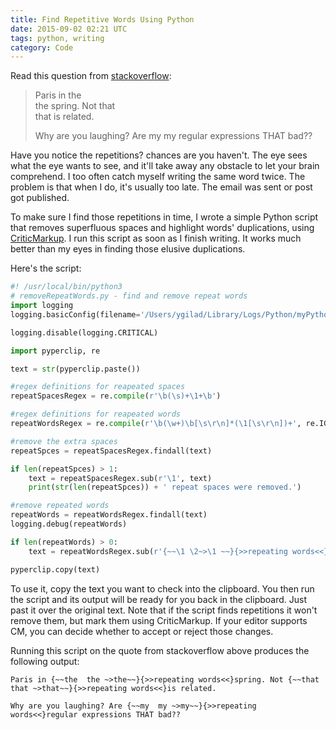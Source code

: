 ```yaml
---
title: Find Repetitive Words Using Python
date: 2015-09-02 02:21 UTC
tags: python, writing
category: Code 
---
```


Read this question from [stackoverflow](http://stackoverflow.com/questions/2823016/regular-expression-for-consecutive-duplicate-words): 

> Paris in the  
> the spring. Not that  
> that is related.
> 
> Why are you laughing? Are my my regular expressions THAT bad??

Have you notice the repetitions? chances are you haven't. The eye sees what the eye wants to see, and it'll take away any obstacle to let your brain comprehend. I too often catch myself writing the same word twice. The problem is that when I do, it's usually too late. The email was sent or post got  published. 

To make sure I find those repetitions in time, I wrote a simple Python script that removes superfluous spaces and highlight words' duplications, using [CriticMarkup](http://criticmarkup.com). I run this script as soon as I finish writing. It works much better than my eyes in finding those elusive duplications.

Here's the script:

```python
#! /usr/local/bin/python3
# removeRepeatWords.py - find and remove repeat words
import logging
logging.basicConfig(filename='/Users/ygilad/Library/Logs/Python/myPythonLogs.log', level=logging.DEBUG, format=' %(asctime)s - %(levelname)s - %(message)s')

logging.disable(logging.CRITICAL)

import pyperclip, re

text = str(pyperclip.paste())

#regex definitions for reapeated spaces
repeatSpacesRegex = re.compile(r'\b(\s)+\1+\b') 

#regex definitions for reapeated words
repeatWordsRegex = re.compile(r'\b(\w+)\b[\s\r\n]*(\1[\s\r\n])+', re.IGNORECASE|re.DOTALL)

#remove the extra spaces
repeatSpces = repeatSpacesRegex.findall(text)

if len(repeatSpces) > 1:
    text = repeatSpacesRegex.sub(r'\1', text)
    print(str(len(repeatSpces)) + ' repeat spaces were removed.')

#remove repeated words
repeatWords = repeatWordsRegex.findall(text)
logging.debug(repeatWords)

if len(repeatWords) > 0:
    text = repeatWordsRegex.sub(r'{~~\1 \2~>\1 ~~}{>>repeating words<<}', text)

pyperclip.copy(text)
```

To use it, copy the text you want to check into the clipboard. You then run the script and its output will be ready for you back in the clipboard. Just past it over the original text. Note that if the script finds repetitions it won't remove them, but mark them using CriticMarkup. If your editor supports CM, you can decide whether to accept or reject those changes. 

Running this script on the quote from stackoverflow above produces the following output:

```text
Paris in {~~the  the ~>the~~}{>>repeating words<<}spring. Not {~~that  that ~>that~~}{>>repeating words<<}is related.
 
Why are you laughing? Are {~~my  my ~>my~~}{>>repeating words<<}regular expressions THAT bad??
```
